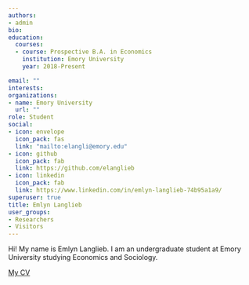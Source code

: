 ```yaml
---
authors:
- admin
bio:
education:
  courses:
  - course: Prospective B.A. in Economics
    institution: Emory University
    year: 2018-Present

email: ""
interests:
organizations:
- name: Emory University
  url: ""
role: Student
social:
- icon: envelope
  icon_pack: fas
  link: "mailto:elangli@emory.edu"
- icon: github
  icon_pack: fab
  link: https://github.com/elanglieb
- icon: linkedin
  icon_pack: fab
  link: https://www.linkedin.com/in/emlyn-langlieb-74b95a1a9/
superuser: true
title: Emlyn Langlieb
user_groups:
- Researchers
- Visitors
---
```


Hi! My name is Emlyn Langlieb. I am an undergraduate student at Emory University studying Economics and Sociology.

[My CV](files/Langlieb_CV.pdf "CV")
